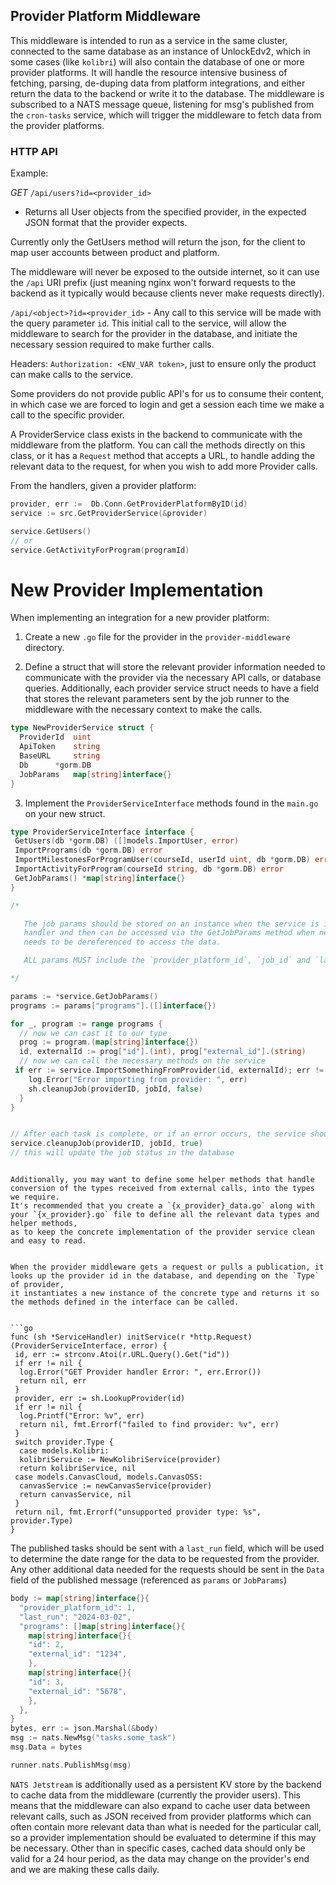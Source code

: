## Provider Platform Middleware

This middleware is intended to run as a service in the same cluster, connected to the same database as an instance of UnlockEdv2,
which in some cases (like `kolibri`) will also contain the database of one or more provider platforms.
It will handle the resource intensive business of fetching, parsing, de-duping data from platform integrations, and either
return the data to the backend or write it to the database. The middleware is subscribed to a NATS message queue, listening for
msg's published from the `cron-tasks` service, which will trigger the middleware to fetch data from the provider platforms.

### **HTTP API**

Example:

_GET_ `/api/users?id=<provider_id>`

- Returns all User objects from the specified provider, in the expected JSON format that the provider expects.

Currently only the GetUsers method will return the json, for the client to map user accounts between product and platform.

The middleware will never be exposed to the outside internet, so it can use the `/api` URI prefix (just meaning nginx won't forward requests to the backend as it typically would because clients never make requests directly).

`/api/<object>?id=<provider_id>` - Any call to this service will be made with the query parameter `id`. This initial call to the service, will allow the middleware to search for the provider in the database, and initiate the necessary session required to make further calls.

Headers: `Authorization: <ENV_VAR token>`, just to ensure only the product can make calls to the service.

Some providers do not provide public API's for us to consume their content, in which case we are forced to login and get a session each time
we make a call to the specific provider.

A ProviderService class exists in the backend to communicate with the middleware from the platform. You can call the methods directly on
this class, or it has a `Request` method that accepts a URL, to handle adding the relevant data to the request, for when you wish to add more
Provider calls.

From the handlers, given a provider platform:

```go
provider, err :=  Db.Conn.GetProviderPlatformByID(id)
service := src.GetProviderService(&provider)

service.GetUsers()
// or
service.GetActivityForProgram(programId)
```

# New Provider Implementation

When implementing an integration for a new provider platform:

1. Create a new `.go` file for the provider in the `provider-middleware` directory.

2. Define a struct that will store the relevant provider information needed to communicate with the provider via the necessary
   API calls, or database queries. Additionally, each provider service struct needs to have a field that stores the relevant parameters
   sent by the job runner to the middleware with the necessary context to make the calls.

```go
type NewProviderService struct {
  ProviderId  uint
  ApiToken    string
  BaseURL     string
  Db      *gorm.DB
  JobParams   map[string]interface{}
}
```

3. Implement the `ProviderServiceInterface` methods found in the `main.go` on your new struct.

```go
type ProviderServiceInterface interface {
 GetUsers(db *gorm.DB) ([]models.ImportUser, error)
 ImportPrograms(db *gorm.DB) error
 ImportMilestonesForProgramUser(courseId, userId uint, db *gorm.DB) error
 ImportActivityForProgram(courseId string, db *gorm.DB) error
 GetJobParams() *map[string]interface{}
}

/*

   The job params should be stored on an instance when the service is initialized via the nats.Msg
   handler and then can be accessed via the GetJobParams method when needed. A *map[string]interface{}
   needs to be dereferenced to access the data.

   ALL params MUST include the `provider_platform_id`, `job_id` and `last_run` fields.

*/

params := *service.GetJobParams()
programs := params["programs"].([]interface{})

for _, program := range programs {
  // now we can cast it to our type
  prog := program.(map[string]interface{})
  id, externalId := prog["id"].(int), prog["external_id"].(string)
  // now we can call the necessary methods on the service
 if err := service.ImportSomethingFromProvider(id, externalId); err != nil {
    log.Error("Error importing from provider: ", err)
    sh.cleanupJob(providerID, jobId, false)
  }
}


// After each task is complete, or if an error occurs, the service should run:
service.cleanupJob(providerID, jobId, true)
// this will update the job status in the database
```

````

Additionally, you may want to define some helper methods that handle conversion of the types received from external calls, into the types we require.
It's recommended that you create a `{x_provider}_data.go` along with your `{x_provider}.go` file to define all the relevant data types and helper methods,
as to keep the concrete implementation of the provider service clean and easy to read.


When the provider middleware gets a request or pulls a publication, it looks up the provider id in the database, and depending on the `Type` of provider,
it instantiates a new instance of the concrete type and returns it so the methods defined in the interface can be called.


```go
func (sh *ServiceHandler) initService(r *http.Request) (ProviderServiceInterface, error) {
 id, err := strconv.Atoi(r.URL.Query().Get("id"))
 if err != nil {
  log.Error("GET Provider handler Error: ", err.Error())
  return nil, err
 }
 provider, err := sh.LookupProvider(id)
 if err != nil {
  log.Printf("Error: %v", err)
  return nil, fmt.Errorf("failed to find provider: %v", err)
 }
 switch provider.Type {
  case models.Kolibri:
  kolibriService := NewKolibriService(provider)
  return kolibriService, nil
 case models.CanvasCloud, models.CanvasOSS:
  canvasService := newCanvasService(provider)
  return canvasService, nil
 }
 return nil, fmt.Errorf("unsupported provider type: %s", provider.Type)
}
````

The published tasks should be sent with a `last_run` field, which will be used to determine the date range for the data to be requested from the provider.
Any other additional data needed for the requests should be sent in the `Data` field of the published message (referenced as `params` or `JobParams`)

```go
body := map[string]interface{}{
  "provider_platform_id": 1,
  "last_run": "2024-03-02",
  "programs": []map[string]interface{}{
    map[string]interface{}{
    "id": 2,
    "external_id": "1234",
    },
    map[string]interface{}{
    "id": 3,
    "external_id": "5678",
    },
  },
}
bytes, err := json.Marshal(&body)
msg := nats.NewMsg("tasks.some_task")
msg.Data = bytes

runner.nats.PublishMsg(msg)
```

`NATS Jetstream` is additionally used as a persistent KV store by the backend to cache data from the middleware (currently the provider users).
This means that the middleware can also expand to cache user data between relevant calls, such as JSON received from provider platforms which can
often contain more relevant data than what is needed for the particular call, so a provider implementation should be evaluated to determine if
this may be necessary. Other than in specific cases, cached data should only be valid for a 24 hour period, as the data may change on the provider's end
and we are making these calls daily.
